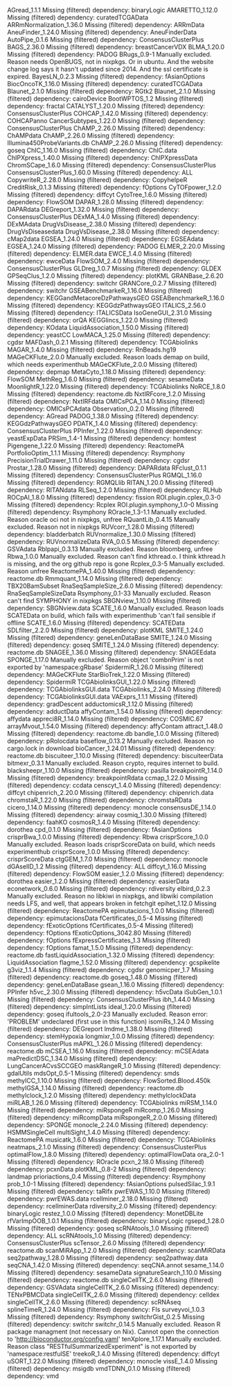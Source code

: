 AGread_1.1.1	Missing (filtered) dependency: binaryLogic
AMARETTO_1.12.0	Missing (filtered) dependency: curatedTCGAData
ARRmNormalization_1.36.0	Missing (filtered) dependency: ARRmData
AneuFinder_1.24.0	Missing (filtered) dependency: AneuFinderData
AutoPipe_0.1.6	Missing (filtered) dependency: ConsensusClusterPlus
BAGS_2.36.0	Missing (filtered) dependency: breastCancerVDX
BLMA_1.20.0	Missing (filtered) dependency: PADOG
BRugs_0.9-1	Manually excluded. Reason needs OpenBUGS, not in nixpkgs. Or in ubuntu. And the website change log says it hasn't updated since 2014. And the ssl certificate is expired.
BayesLN_0.2.3	Missing (filtered) dependency: fAsianOptions
BiocOncoTK_1.16.0	Missing (filtered) dependency: curatedTCGAData
Blaunet_2.1.0	Missing (filtered) dependency: RGtk2
Blaunet_2.1.0	Missing (filtered) dependency: cairoDevice
BootWPTOS_1.2	Missing (filtered) dependency: fractal
CATALYST_1.20.0	Missing (filtered) dependency: ConsensusClusterPlus
COHCAP_1.42.0	Missing (filtered) dependency: COHCAPanno
CancerSubtypes_1.22.0	Missing (filtered) dependency: ConsensusClusterPlus
ChAMP_2.26.0	Missing (filtered) dependency: ChAMPdata
ChAMP_2.26.0	Missing (filtered) dependency: Illumina450ProbeVariants.db
ChAMP_2.26.0	Missing (filtered) dependency: goseq
ChIC_1.16.0	Missing (filtered) dependency: ChIC.data
ChIPXpress_1.40.0	Missing (filtered) dependency: ChIPXpressData
ChromSCape_1.6.0	Missing (filtered) dependency: ConsensusClusterPlus
ConsensusClusterPlus_1.60.0	Missing (filtered) dependency: ALL
CopywriteR_2.28.0	Missing (filtered) dependency: CopyhelpeR
CreditRisk_0.1.3	Missing (filtered) dependency: fOptions
CyTOFpower_1.2.0	Missing (filtered) dependency: diffcyt
CytoTree_1.6.0	Missing (filtered) dependency: FlowSOM
DAPAR_1.28.0	Missing (filtered) dependency: DAPARdata
DEGreport_1.32.0	Missing (filtered) dependency: ConsensusClusterPlus
DExMA_1.4.0	Missing (filtered) dependency: DExMAdata
DrugVsDisease_2.38.0	Missing (filtered) dependency: DrugVsDiseasedata
DrugVsDisease_2.38.0	Missing (filtered) dependency: cMap2data
EGSEA_1.24.0	Missing (filtered) dependency: EGSEAdata
EGSEA_1.24.0	Missing (filtered) dependency: PADOG
ELMER_2.20.0	Missing (filtered) dependency: ELMER.data
EWCE_1.4.0	Missing (filtered) dependency: ewceData
FlowSOM_2.4.0	Missing (filtered) dependency: ConsensusClusterPlus
GLDreg_1.0.7	Missing (filtered) dependency: GLDEX
GPSeqClus_1.2.0	Missing (filtered) dependency: plotKML
GRANBase_2.6.20	Missing (filtered) dependency: switchr
GRANCore_0.2.7	Missing (filtered) dependency: switchr
GSEABenchmarkeR_1.16.0	Missing (filtered) dependency: KEGGandMetacoreDzPathwaysGEO
GSEABenchmarkeR_1.16.0	Missing (filtered) dependency: KEGGdzPathwaysGEO
ITALICS_2.56.0	Missing (filtered) dependency: ITALICSData
IsoGeneGUI_2.31.0	Missing (filtered) dependency: orQA
KEGGlincs_1.22.0	Missing (filtered) dependency: KOdata
LiquidAssociation_1.50.0	Missing (filtered) dependency: yeastCC
LowMACA_1.25.0	Missing (filtered) dependency: cgdsr
MAFDash_0.2.1	Missing (filtered) dependency: TCGAbiolinks
MAGAR_1.4.0	Missing (filtered) dependency: RnBeads.hg19
MAGeCKFlute_2.0.0	Manually excluded. Reason loads demap on build, which needs experimenthub
MAGeCKFlute_2.0.0	Missing (filtered) dependency: depmap
MetaCyto_1.18.0	Missing (filtered) dependency: FlowSOM
MethReg_1.6.0	Missing (filtered) dependency: sesameData
MoonlightR_1.22.0	Missing (filtered) dependency: TCGAbiolinks
NoRCE_1.8.0	Missing (filtered) dependency: reactome.db
NxtIRFcore_1.2.0	Missing (filtered) dependency: NxtIRFdata
OMICsPCA_1.14.0	Missing (filtered) dependency: OMICsPCAdata
Observation_0.2.0	Missing (filtered) dependency: AGread
PADOG_1.38.0	Missing (filtered) dependency: KEGGdzPathwaysGEO
PDATK_1.4.0	Missing (filtered) dependency: ConsensusClusterPlus
PPInfer_1.22.0	Missing (filtered) dependency: yeastExpData
PRSim_1.4-1	Missing (filtered) dependency: homtest
Pigengene_1.22.0	Missing (filtered) dependency: ReactomePA
PortfolioOptim_1.1.1	Missing (filtered) dependency: Rsymphony
PrecisionTrialDrawer_1.11.0	Missing (filtered) dependency: cgdsr
Prostar_1.28.0	Missing (filtered) dependency: DAPARdata
RFclust_0.1.1	Missing (filtered) dependency: ConsensusClusterPlus
RGMQL_1.16.0	Missing (filtered) dependency: RGMQLlib
RITAN_1.20.0	Missing (filtered) dependency: RITANdata
RLSeq_1.2.0	Missing (filtered) dependency: RLHub
ROCpAI_1.8.0	Missing (filtered) dependency: fission
ROI.plugin.cplex_0.3-0	Missing (filtered) dependency: Rcplex
ROI.plugin.symphony_1.0-0	Missing (filtered) dependency: Rsymphony
ROracle_1.3-1.1	Manually excluded. Reason oracle oci not in nixpkgs, unfree
RQuantLib_0.4.15	Manually excluded. Reason not in nixpkgs
RUVcorr_1.28.0	Missing (filtered) dependency: bladderbatch
RUVnormalize_1.30.0	Missing (filtered) dependency: RUVnormalizeData
RVA_0.0.5	Missing (filtered) dependency: GSVAdata
Rblpapi_0.3.13	Manually excluded. Reason bloomberg, unfree
Rbwa_1.0.0	Manually excluded. Reason can't find kthread.o. I think kthread.h is missing, and the org github repo is gone
Rcplex_0.3-5	Manually excluded. Reason unfree
ReactomePA_1.40.0	Missing (filtered) dependency: reactome.db
Rmmquant_1.14.0	Missing (filtered) dependency: TBX20BamSubset
RnaSeqSampleSize_2.6.0	Missing (filtered) dependency: RnaSeqSampleSizeData
Rsymphony_0.1-33	Manually excluded. Reason can't find SYMPHONY in nixpkgs
SBGNview_1.10.0	Missing (filtered) dependency: SBGNview.data
SCATE_1.6.0	Manually excluded. Reason loads SCATEData on build, which fails with experimenthub 'can't fail sensible if offline
SCATE_1.6.0	Missing (filtered) dependency: SCATEData
SDLfilter_2.2.0	Missing (filtered) dependency: plotKML
SMITE_1.24.0	Missing (filtered) dependency: geneLenDataBase
SMITE_1.24.0	Missing (filtered) dependency: goseq
SMITE_1.24.0	Missing (filtered) dependency: reactome.db
SNAGEE_1.36.0	Missing (filtered) dependency: SNAGEEdata
SPONGE_1.17.0	Manually excluded. Reason object 'combnPrim' is not exported by 'namespace:gRbase'
SpidermiR_1.26.0	Missing (filtered) dependency: MAGeCKFlute
StarBioTrek_1.22.0	Missing (filtered) dependency: SpidermiR
TCGAbiolinksGUI_1.22.0	Missing (filtered) dependency: TCGAbiolinksGUI.data
TCGAbiolinks_2.24.0	Missing (filtered) dependency: TCGAbiolinksGUI.data
VAExprs_1.1.1	Missing (filtered) dependency: gradDescent
adductomicsR_1.12.0	Missing (filtered) dependency: adductData
affyContam_1.54.0	Missing (filtered) dependency: affydata
appreci8R_1.14.0	Missing (filtered) dependency: COSMIC.67
arrayMvout_1.54.0	Missing (filtered) dependency: affyContam
attract_1.48.0	Missing (filtered) dependency: reactome.db
bandle_1.0.0	Missing (filtered) dependency: pRolocdata
baseflow_0.13.2	Manually excluded. Reason no cargo.lock in download
bioCancer_1.24.01	Missing (filtered) dependency: reactome.db
biscuiteer_1.10.0	Missing (filtered) dependency: biscuiteerData
bitmexr_0.3.1	Manually excluded. Reason crypto, requires internet to build. 
blacksheepr_1.10.0	Missing (filtered) dependency: pasilla
breakpointR_1.14.0	Missing (filtered) dependency: breakpointRdata
ccmap_1.22.0	Missing (filtered) dependency: ccdata
censcyt_1.4.0	Missing (filtered) dependency: diffcyt
chipenrich_2.20.0	Missing (filtered) dependency: chipenrich.data
chromstaR_1.22.0	Missing (filtered) dependency: chromstaRData
cicero_1.14.0	Missing (filtered) dependency: monocle
consensusDE_1.14.0	Missing (filtered) dependency: airway
cosmiq_1.30.0	Missing (filtered) dependency: faahKO
cosmosR_1.4.0	Missing (filtered) dependency: dorothea
cpd_0.1.0	Missing (filtered) dependency: fAsianOptions
crisprBwa_1.0.0	Missing (filtered) dependency: Rbwa
crisprScore_1.0.0	Manually excluded. Reason loads crisprScoreData on build, which needs experimenthub
crisprScore_1.0.0	Missing (filtered) dependency: crisprScoreData
ctgGEM_1.7.0	Missing (filtered) dependency: monocle
dGAselID_1.2	Missing (filtered) dependency: ALL
diffcyt_1.16.0	Missing (filtered) dependency: FlowSOM
easier_1.2.0	Missing (filtered) dependency: dorothea
easier_1.2.0	Missing (filtered) dependency: easierData
econetwork_0.6.0	Missing (filtered) dependency: rdiversity
elbird_0.2.3	Manually excluded. Reason no libkiwi in nixpkgs, and libwiki compilation needs LFS, and well, that appears broken in fetchgit
epihet_1.12.0	Missing (filtered) dependency: ReactomePA
epimutacions_1.0.0	Missing (filtered) dependency: epimutacionsData
fCertificates_0.5-4	Missing (filtered) dependency: fExoticOptions
fCertificates_0.5-4	Missing (filtered) dependency: fOptions
fExoticOptions_3042.80	Missing (filtered) dependency: fOptions
fExpressCertificates_1.3	Missing (filtered) dependency: fOptions
famat_1.5.0	Missing (filtered) dependency: reactome.db
fastLiquidAssociation_1.32.0	Missing (filtered) dependency: LiquidAssociation
flagme_1.52.0	Missing (filtered) dependency: gcspikelite
g3viz_1.1.4	Missing (filtered) dependency: cgdsr
genomicper_1.7	Missing (filtered) dependency: reactome.db
goseq_1.48.0	Missing (filtered) dependency: geneLenDataBase
gsean_1.16.0	Missing (filtered) dependency: PPInfer
h5vc_2.30.0	Missing (filtered) dependency: h5vcData
iSubGen_1.0.1	Missing (filtered) dependency: ConsensusClusterPlus
ibh_1.44.0	Missing (filtered) dependency: simpIntLists
ideal_1.20.0	Missing (filtered) dependency: goseq
ifultools_2.0-23	Manually excluded. Reason error: 'PROBLEM' undeclared (first use in this function)
isomiRs_1.24.0	Missing (filtered) dependency: DEGreport
lmdme_1.38.0	Missing (filtered) dependency: stemHypoxia
longmixr_1.0.0	Missing (filtered) dependency: ConsensusClusterPlus
mAPKL_1.26.0	Missing (filtered) dependency: reactome.db
mCSEA_1.16.0	Missing (filtered) dependency: mCSEAdata
maPredictDSC_1.34.0	Missing (filtered) dependency: LungCancerACvsSCCGEO
maskRangeR_1.0	Missing (filtered) dependency: gdalUtils
mdsOpt_0.5-1	Missing (filtered) dependency: smds
methylCC_1.10.0	Missing (filtered) dependency: FlowSorted.Blood.450k
methylGSA_1.14.0	Missing (filtered) dependency: reactome.db
methylclock_1.2.0	Missing (filtered) dependency: methylclockData
miRLAB_1.26.0	Missing (filtered) dependency: TCGAbiolinks
miRSM_1.14.0	Missing (filtered) dependency: miRspongeR
miRcomp_1.26.0	Missing (filtered) dependency: miRcompData
miRspongeR_2.0.0	Missing (filtered) dependency: SPONGE
monocle_2.24.0	Missing (filtered) dependency: HSMMSingleCell
multiSight_1.4.0	Missing (filtered) dependency: ReactomePA
musicatk_1.6.0	Missing (filtered) dependency: TCGAbiolinks
neatmaps_2.1.0	Missing (filtered) dependency: ConsensusClusterPlus
optimalFlow_1.8.0	Missing (filtered) dependency: optimalFlowData
ora_2.0-1	Missing (filtered) dependency: ROracle
pcxn_2.18.0	Missing (filtered) dependency: pcxnData
plotKML_0.8-2	Missing (filtered) dependency: landmap
prioriactions_0.4	Missing (filtered) dependency: Rsymphony
prob_1.0-1	Missing (filtered) dependency: fAsianOptions
pulsedSilac_1.9.1	Missing (filtered) dependency: taRifx
pwrEWAS_1.10.0	Missing (filtered) dependency: pwrEWAS.data
rcellminer_2.18.0	Missing (filtered) dependency: rcellminerData
rdiversity_2.0	Missing (filtered) dependency: binaryLogic
restez_1.0.0	Missing (filtered) dependency: MonetDBLite
rfVarImpOOB_1.0.1	Missing (filtered) dependency: binaryLogic
rgsepd_1.28.0	Missing (filtered) dependency: goseq
scRNAtools_1.0	Missing (filtered) dependency: ALL
scRNAtools_1.0	Missing (filtered) dependency: ConsensusClusterPlus
scTensor_2.6.0	Missing (filtered) dependency: reactome.db
scanMiRApp_1.2.0	Missing (filtered) dependency: scanMiRData
seq2pathway_1.28.0	Missing (filtered) dependency: seq2pathway.data
seqCNA_1.42.0	Missing (filtered) dependency: seqCNA.annot
sesame_1.14.0	Missing (filtered) dependency: sesameData
signatureSearch_1.10.0	Missing (filtered) dependency: reactome.db
singleCellTK_2.6.0	Missing (filtered) dependency: GSVAdata
singleCellTK_2.6.0	Missing (filtered) dependency: TENxPBMCData
singleCellTK_2.6.0	Missing (filtered) dependency: celldex
singleCellTK_2.6.0	Missing (filtered) dependency: scRNAseq
splineTimeR_1.24.0	Missing (filtered) dependency: FIs
surveyvoi_1.0.3	Missing (filtered) dependency: Rsymphony
switchrGist_0.2.5	Missing (filtered) dependency: switchr
switchr_0.14.5	Manually excluded. Reason R package managment (not necessary on Nix). Cannot open the connection to 'http://bioconductor.org/config.yaml'
tenXplore_1.17.1	Manually excluded. Reason class "RESTfulSummarizedExperiment" is not exported by 'namespace:restfulSE'
treekoR_1.4.0	Missing (filtered) dependency: diffcyt
uSORT_1.22.0	Missing (filtered) dependency: monocle
vissE_1.4.0	Missing (filtered) dependency: msigdb
vmdTDNN_0.1.0	Missing (filtered) dependency: vmd